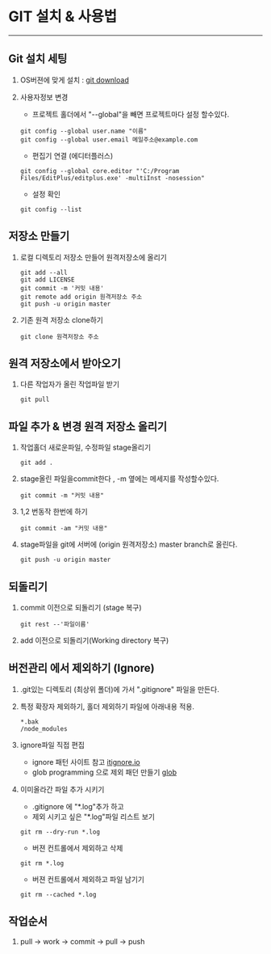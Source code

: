 # GIT 설치 & 사용법
----

## Git 설치 세팅
1. OS버젼에 맞게 설치 : [git download](https://git-scm.com/downloads)
2. 사용자정보 변경
	- 프로젝트 홀더에서 "--global"을 빼면 프로젝트마다 설정 할수있다. 
    ```
	git config --global user.name "이름"
	git config --global user.email 메일주소@example.com
    ```
    
	- 편집기 연결 (에디터플러스)
    ```
	git config --global core.editor "'C:/Program Files/EditPlus/editplus.exe' -multiInst -nosession"
    ```
    
	- 설정 확인
    ```
	git config --list
    ```

## 저장소 만들기
1. 로컬 디렉토리 저장소 만들어 원격저장소에 올리기
    ```
	git add --all 
	git add LICENSE
	git commit -m '커밋 내용'
	git remote add origin 원격저장소 주소
	git push -u origin master
	```


2. 기존 원격 저장소 clone하기
    ```
	git clone 원격저장소 주소
    ```
    
## 원격 저장소에서 받아오기 
1. 다른 작업자가 올린 작업파일 받기
    ```
    git pull
    ```

## 파일 추가 & 변경 원격 저장소 올리기
1. 작업홀더 새로운파일, 수정파일 stage올리기
    ```
    git add .                       
    ```
    
2. stage올린 파일을commit한다 , -m 옆에는 메세지를 작성할수있다.
    ```
    git commit -m "커밋 내용"      
    ```
3. 1,2 번동작 한번에 하기
    ```
    git commit -am "커밋 내용"
    ```

4. stage파일을 git에 서버에 (origin 원격저장소)  master branch로 올린다.
    ```
    git push -u origin master   
    ```
  
## 되돌리기
1. commit 이전으로 되돌리기 (stage 복구)
    ```
    git rest --'파일이름'
    ```
2. add 이전으로 되돌리기(Working directory 복구) 
  
## 버전관리 에서 제외하기 (Ignore) 
1. .git있는 디렉토리 (최상위 폴더)에 가서 ".gitignore" 파일을 만든다.

2. 특정 확장자 제외하기, 홀더 제외하기 파일에 아래내용 적용.
    ```
    *.bak
    /node_modules
    ```

3. ignore파일 직접 편집
    - ignore 패턴 사이트 참고 [itignore.io](https://www.gitignore.io)
    - glob programming 으로 제외 패던 만들기 [glob](https://en.wikipedia.org/wiki/Glob_(programming))

4. 이미올라간 파일 추가 시키기
    - .gitignore 에 "*.log"추가 하고
    - 제외 시키고 싶은 "*.log"파일 리스트 보기
    ```
    git rm --dry-run *.log
    ```
    - 버젼 컨트롤에서 제외하고 삭제
    ```
    git rm *.log
    ```
    - 버젼 컨트롤에서 제외하고 파일 남기기
    ```
    git rm --cached *.log
    ```

    
## 작업순서
1. pull -> work -> commit -> pull -> push 